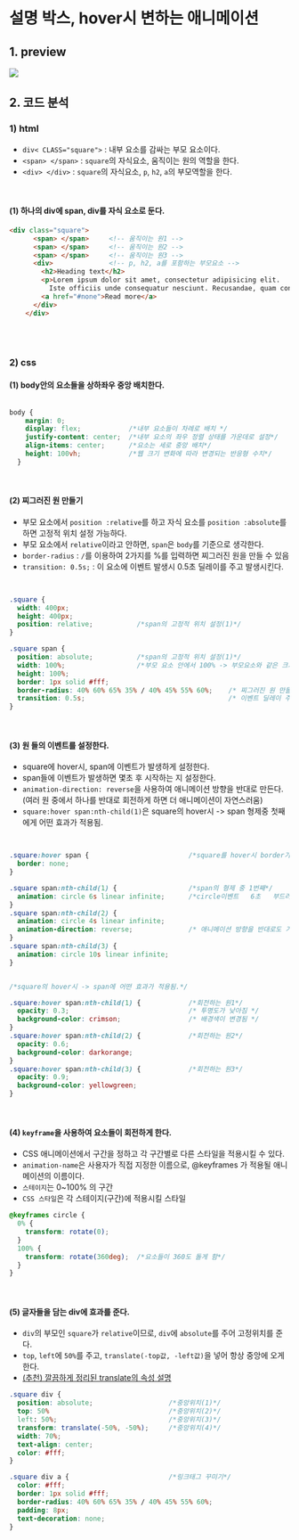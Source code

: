 # 설명 박스, hover시 변하는 애니메이션

## 1. preview

<img src="https://j.gifs.com/r8rQrk.gif" />


## 2. 코드 분석

### 1) html
- `div< CLASS="square">` : 내부 요소를 감싸는 부모 요소이다.
- `<span> </span>` : `square`의 자식요소, 움직이는 원의 역할을 한다.
- `<div> </div>` : `square`의 자식요소, `p`, `h2`, `a`의 부모역할을 한다.

<br/>

#### (1) 하나의 div에 span, div를 자식 요소로 둔다.
```html
<div class="square">
      <span> </span>     <!-- 움직이는 원1 -->
      <span> </span>     <!-- 움직이는 원2 -->
      <span> </span>     <!-- 움직이는 원3 -->
      <div>              <!-- p, h2, a를 포함하는 부모요소 -->
        <h2>Heading text</h2>
        <p>Lorem ipsum dolor sit amet, consectetur adipisicing elit. 
          Iste officiis unde consequatur nesciunt. Recusandae, quam consectetur reprehenderit assumenda natus non?</p>
        <a href="#none">Read more</a>
      </div>
    </div>
```

<br/><br/>

### 2) css

#### (1) body안의 요소들을 상하좌우 중앙 배치한다.

```css

body {
    margin: 0; 
    display: flex;            /*내부 요소들이 차례로 배치 */
    justify-content: center;  /*내부 요소의 좌우 정렬 상태를 가운데로 설정*/
    align-items: center;      /*요소는 세로 중앙 배치*/
    height: 100vh;            /*웹 크기 변화에 따라 변경되는 반응형 수치*/
  }

```

<br/>

#### (2) 찌그러진 원 만들기
- 부모 요소에서 `position :relative`를 하고 자식 요소를 `position :absolute`를 하면 고정적 위치 설정 가능하다.
- 부모 요소에서 `relative`이라고 안하면, `span`은 `body`를 기준으로 생각한다.
- `border-radius` : `/`를 이용하여 2가지를 %를 입력하면 찌그러진 원을 만들 수 있음
- `transition: 0.5s;` : 이 요소에 이벤트 발생시 0.5초 딜레이를 주고 발생시킨다.

```css

 
.square {
  width: 400px;
  height: 400px;
  position: relative;           /*span의 고정적 위치 설정(1)*/
}

.square span {
  position: absolute;           /*span의 고정적 위치 설정(1)*/
  width: 100%;                  /*부모 요소 안에서 100% -> 부모요소와 같은 크기*/
  height: 100%;
  border: 1px solid #fff;
  border-radius: 40% 60% 65% 35% / 40% 45% 55% 60%;    /* 찌그러진 원 만들기(1) */
  transition: 0.5s;                                    /* 이벤트 딜레이 주기(1)*/
}

```

<br/>

#### (3) 원 <span>들의 이벤트를 설정한다.
- square에 hover시, span에 이벤트가 발생하게 설정한다.
- span들에 이벤트가 발생하면 몇초 후 시작하는 지 설정한다.
- `animation-direction: reverse`을 사용하여 애니메이션 방향을 반대로 만든다.
   (여러 원 중에서 하나를 반대로 회전하게 하면 더 애니메이션이 자연스러움)  
- `square:hover span:nth-child(1)`은 square의 hover시 -> span 형제중 첫째에게 어떤 효과가 적용됨.
  
```css

 
.square:hover span {                         /*square를 hover시 border가 없어짐*/
  border: none;
}

.square span:nth-child(1) {                  /*span의 형제 중 1번째*/
  animation: circle 6s linear infinite;      /*circle이벤트   6초   부드러운 애니메이션   무한반복*/
}
.square span:nth-child(2) {
  animation: circle 4s linear infinite;
  animation-direction: reverse;              /* 애니메이션 방향을 반대로도 가능 */
}
.square span:nth-child(3) {
  animation: circle 10s linear infinite;
}


/*square의 hover시 -> span에 어떤 효과가 적용됨.*/

.square:hover span:nth-child(1) {            /*회전하는 원1*/       
  opacity: 0.3;                              /* 투명도가 낮아짐 */
  background-color: crimson;                 /* 배경색이 변경됨 */
} 
.square:hover span:nth-child(2) {            /*회전하는 원2*/      
  opacity: 0.6;
  background-color: darkorange;
}
.square:hover span:nth-child(3) {            /*회전하는 원3*/      
  opacity: 0.9;
  background-color: yellowgreen;
}

```





<br/>

#### (4) `keyframe`을 사용하여 요소들이 회전하게 한다.

- CSS 애니메이션에서 구간을 정하고 각 구간별로 다른 스타일을 적용시킬 수 있다.
- `animation-name`은 사용자가 직접 지정한 이름으로, @keyframes 가 적용될 애니메이션의 이름이다.
- `스테이지`는 0~100% 의 구간
- `CSS 스타일`은 각 스테이지(구간)에 적용시킬 스타일

```css
@keyframes circle {
  0% {
    transform: rotate(0);       
  }
  100% {
    transform: rotate(360deg);  /*요소들이 360도 돌게 함*/
  }
}

```

<br/>

#### (5) 글자들을 담는 div에 효과를 준다.

- `div`의 부모인 `square`가 `relative`이므로, `div`에 `absolute`를 주어 고정위치를 준다.
- `top`, `left`에 `50%`를 주고, `translate(-top값, -left값)`을 넣어 항상 중앙에 오게 한다.
- <a href="https://www.biew.co.kr/entry/CSS3-Transform-%EC%86%8D%EC%84%B1-scale-rotate-translate-skew-%EC%8B%A4%EB%AC%B4%EC%98%88%EC%A0%9C-%EC%B2%A8%EB%B6%80%ED%8C%8C%EC%9D%BC-%ED%8F%AC%ED%95%A8">(추천) 깔끔하게 정리된 translate의 속성 설명</a>

```css
.square div {
  position: absolute;                   /*중앙위치(1)*/  
  top: 50%                              /*중앙위치(2)*/  
  left: 50%;                            /*중앙위치(3)*/  
  transform: translate(-50%, -50%);     /*중앙위치(4)*/  
  width: 70%;
  text-align: center;
  color: #fff;
}

.square div a {                         /*링크태그 꾸미기*/  
  color: #fff;
  border: 1px solid #fff;
  border-radius: 40% 60% 65% 35% / 40% 45% 55% 60%;
  padding: 8px;
  text-decoration: none;
}

```
















